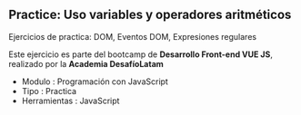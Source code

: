 ## Practice: Uso variables y operadores aritméticos
Ejercicios de practica: DOM, Eventos DOM, Expresiones regulares

Este ejercicio es parte del bootcamp de **Desarrollo Front-end VUE JS**, realizado por la **Academia DesafíoLatam**

- Modulo : Programación con JavaScript
- Tipo 	: Practica
- Herramientas : JavaScript
